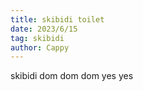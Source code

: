 ```yaml
---
title: skibidi toilet
date: 2023/6/15
tag: skibidi
author: Cappy
---
```


skibidi dom dom dom yes yes

